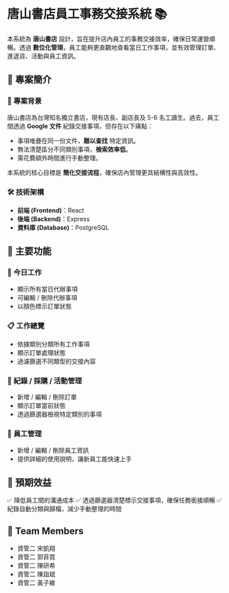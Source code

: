# 唐山書店員工事務交接系統 📚

本系統為 **唐山書店** 設計，旨在提升店內員工的事務交接效率，確保日常運營順暢。透過 **數位化管理**，員工能夠更直觀地查看當日工作事項，並有效管理訂單、進退貨、活動與員工資訊。

## 🚀 專案簡介
### 📍 **專案背景**
唐山書店為台灣知名獨立書店，現有店長、副店長及 5-6 名工讀生。過去，員工間透過 **Google 文件** 紀錄交接事項，但存在以下痛點：
- 事項堆疊在同一份文件，**難以查找** 特定資訊。
- 無法清楚區分不同類別事項，**檢索效率低**。
- 需花費額外時間進行手動整理。

本系統的核心目標是 **簡化交接流程**，確保店內管理更具結構性與高效性。

### 🛠 **技術架構**
- **前端 (Frontend)**：React
- **後端 (Backend)**：Express
- **資料庫 (Database)**：PostgreSQL

## 🎯 主要功能
### 📆 **今日工作**
- 顯示所有當日代辦事項
- 可編輯 / 刪除代辦事項
- 以顏色標示訂單狀態

### 📋 **工作總覽**
- 依據類別分類所有工作事項
- 顯示訂單處理狀態
- 過濾篩選不同類型的交接內容

### 📌 **紀錄 / 採購 / 活動管理**
- 新增 / 編輯 / 刪除訂單
- 顯示訂單當前狀態
- 透過篩選器檢視特定類別的事項

### 👥 **員工管理**
- 新增 / 編輯 / 刪除員工資訊
- 提供詳細的使用說明，讓新員工能快速上手

## 🔮 預期效益
✅ 降低員工間的溝通成本
✅ 透過篩選器清楚標示交接事項，確保任務銜接順暢
✅ 紀錄自動分類與歸檔，減少手動整理的時間

## 📜 Team Members
- 資管二 宋凱翔
- 資管二 郭菲霓
- 資管二 陳研希
- 資管二 陳詣斌
- 資管二 黃子維
